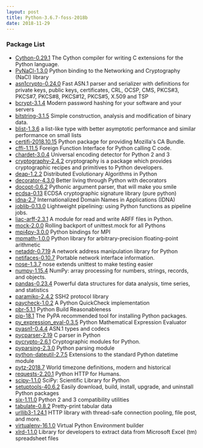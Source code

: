 ```yaml
---
layout: post
title: Python-3.6.7-foss-2018b
date: 2018-11-29
---
```


### Package List
  * [Cython-0.29.1](https://pypi.org/project/Cython/) The Cython compiler for writing C extensions for the Python language.
  * [PyNaCl-1.3.0](https://pypi.org/project/PyNaCl/) Python binding to the Networking and Cryptography (NaCl) library
  * [asn1crypto-0.24.0](http://pypi.org/project/asn1crypto/) Fast ASN.1 parser and serializer with definitions for private keys, public keys, certificates, CRL, OCSP, CMS, PKCS#3, PKCS#7, PKCS#8, PKCS#12, PKCS#5, X.509 and TSP
  * [bcrypt-3.1.4](http://pypi.org/project/bcrypt/) Modern password hashing for your software and your servers
  * [bitstring-3.1.5](https://pypi.org/project/bitstring/) Simple construction, analysis and modification of binary data.
  * [blist-1.3.6](https://pypi.org/project/blist/) a list-like type with better asymptotic performance and similar performance on small lists
  * [certifi-2018.10.15](https://pypi.org/project/certifi/) Python package for providing Mozilla's CA Bundle.
  * [cffi-1.11.5](http://pypi.org/project/cffi/) Foreign Function Interface for Python calling C code.
  * [chardet-3.0.4](https://pypi.org/project/chardet/) Universal encoding detector for Python 2 and 3
  * [cryptography-2.4.2](https://pypi.org/project/cryptography/) cryptography is a package which provides cryptographic recipes and primitives to Python developers.
  * [deap-1.2.2](https://pypi.org/project/deap/) Distributed Evolutionary Algorithms in Python
  * [decorator-4.3.0](http://pypi.org/project/decorator/) Better living through Python with decorators
  * [docopt-0.6.2](https://pypi.org/project/docopt/) Pythonic argument parser, that will make you smile
  * [ecdsa-0.13](https://pypi.org/project/ecdsa/) ECDSA cryptographic signature library (pure python)
  * [idna-2.7](https://pypi.org/project/idna/) Internationalized Domain Names in Applications (IDNA)
  * [joblib-0.13.0](https://pypi.org/project/joblib/) Lightweight pipelining: using Python functions as pipeline jobs.
  * [liac-arff-2.3.1](https://pypi.org/project/liac-arff/) A module for read and write ARFF files in Python.
  * [mock-2.0.0](https://pypi.org/project/mock/) Rolling backport of unittest.mock for all Pythons
  * [mpi4py-3.0.0](https://pypi.org/project/mpi4py/) Python bindings for MPI
  * [mpmath-1.0.0](https://pypi.org/project/mpmath/) Python library for arbitrary-precision floating-point arithmetic
  * [netaddr-0.7.19](http://pypi.org/project/netaddr/) A network address manipulation library for Python
  * [netifaces-0.10.7](https://pypi.org/project/netifaces/) Portable network interface information.
  * [nose-1.3.7](https://pypi.org/project/nose/) nose extends unittest to make testing easier
  * [numpy-1.15.4](https://pypi.org/project/numpy/) NumPy: array processing for numbers, strings, records, and objects.
  * [pandas-0.23.4](https://pypi.org/project/pandas/) Powerful data structures for data analysis, time series, and statistics
  * [paramiko-2.4.2](https://pypi.org/project/paramiko/) SSH2 protocol library
  * [paycheck-1.0.2](https://pypi.org/project/paycheck/) A Python QuickCheck implementation
  * [pbr-5.1.1](https://pypi.org/project/pbr/) Python Build Reasonableness
  * [pip-18.1](http://pypi.org/project/pip/) The PyPA recommended tool for installing Python packages.
  * [py_expression_eval-0.3.5](https://pypi.org/project/py_expression_eval/) Python Mathematical Expression Evaluator
  * [pyasn1-0.4.4](http://pypi.org/project/pyasn1/) ASN.1 types and codecs
  * [pycparser-2.19](http://pypi.org/project/pycparser/) C parser in Python
  * [pycrypto-2.6.1](http://pypi.org/project/pycrypto/) Cryptographic modules for Python.
  * [pyparsing-2.3.0](https://pypi.org/project/pyparsing/) Python parsing module
  * [python-dateutil-2.7.5](https://pypi.org/project/python-dateutil/) Extensions to the standard Python datetime module
  * [pytz-2018.7](https://pypi.org/project/pytz/) World timezone definitions, modern and historical
  * [requests-2.20.1](https://pypi.org/project/requests/) Python HTTP for Humans.
  * [scipy-1.1.0](https://pypi.org/project/scipy/) SciPy: Scientific Library for Python
  * [setuptools-40.6.2](https://pypi.org/project/setuptools/) Easily download, build, install, upgrade, and uninstall Python packages
  * [six-1.11.0](https://pypi.org/project/six/) Python 2 and 3 compatibility utilities
  * [tabulate-0.8.2](https://pypi.org/project/tabulate/) Pretty-print tabular data
  * [urllib3-1.24.1](https://pypi.org/project/urllib3/) HTTP library with thread-safe connection pooling, file post, and more.
  * [virtualenv-16.1.0](http://pypi.org/project/virtualenv/) Virtual Python Environment builder
  * [xlrd-1.1.0](https://pypi.org/project/xlrd/) Library for developers to extract data from Microsoft Excel (tm) spreadsheet files
